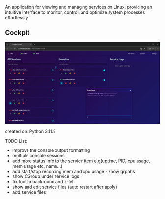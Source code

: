 An application for viewing and managing services on Linux, providing an intuitive interface to monitor, control, and optimize system processes effortlessly.

## Cockpit

![Main](https://github.com/WiktorLigeza/ServiceCockpit/blob/main/cockpit.png)

created on: Python 3.11.2

TODO List:
- improve the console output formatting
- multiple console sessions
- add more status info to the service item e.g(uptime, PID, cpu usage, mem usage etc, name...) 
- add start/stop recording mem and cpu usage - show grpahs 
- show CGroup under service logs 
- fix tooltip backround and z-lvl
- show and edit service files (auto restart after apply)
- add service files 
